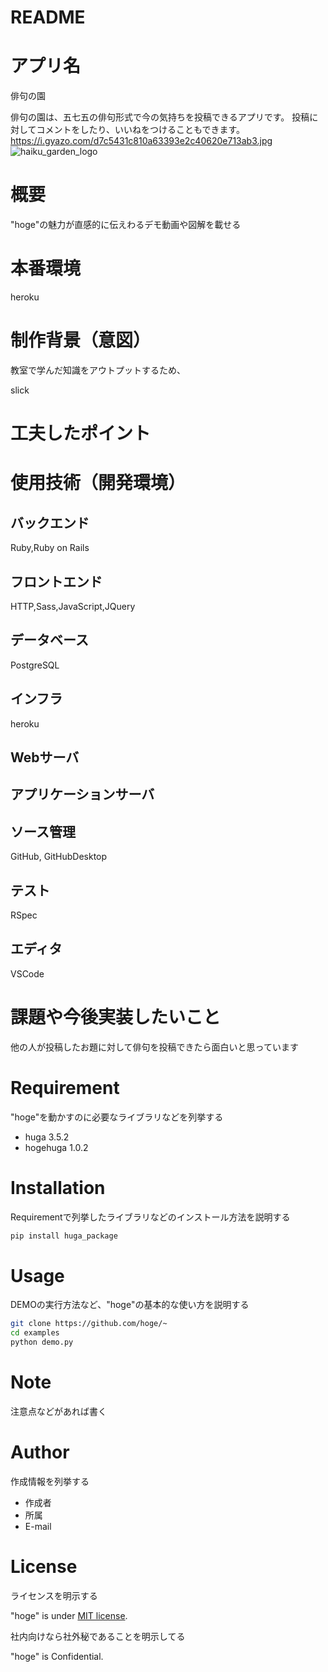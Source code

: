 # README

# アプリ名
 
俳句の園
 
俳句の園は、五七五の俳句形式で今の気持ちを投稿できるアプリです。
投稿に対してコメントをしたり、いいねをつけることもできます。
https://i.gyazo.com/d7c5431c810a63393e2c40620e713ab3.jpg
![haiku_garden_logo](https://user-images.githubusercontent.com/56215139/99416311-13afd880-293c-11eb-8003-6f4f55db0e96.jpg)


 
# 概要
 
"hoge"の魅力が直感的に伝えわるデモ動画や図解を載せる
 
# 本番環境
heroku

# 制作背景（意図）
教室で学んだ知識をアウトプットするため、

slick

# 工夫したポイント




# 使用技術（開発環境）

## バックエンド
Ruby,Ruby on Rails
## フロントエンド
HTTP,Sass,JavaScript,JQuery
## データベース
PostgreSQL 
## インフラ
heroku
## Webサーバ

## アプリケーションサーバ

## ソース管理
GitHub, GitHubDesktop
## テスト
RSpec
## エディタ
VSCode
 


# 課題や今後実装したいこと
他の人が投稿したお題に対して俳句を投稿できたら面白いと思っています

 
# Requirement
 
"hoge"を動かすのに必要なライブラリなどを列挙する
 
* huga 3.5.2
* hogehuga 1.0.2
 
# Installation
 
Requirementで列挙したライブラリなどのインストール方法を説明する
 
```bash
pip install huga_package
```
 
# Usage
 
DEMOの実行方法など、"hoge"の基本的な使い方を説明する
 
```bash
git clone https://github.com/hoge/~
cd examples
python demo.py
```
 
# Note
 
注意点などがあれば書く
 
# Author
 
作成情報を列挙する
 
* 作成者
* 所属
* E-mail
 
# License
ライセンスを明示する
 
"hoge" is under [MIT license](https://en.wikipedia.org/wiki/MIT_License).
 
社内向けなら社外秘であることを明示してる
 
"hoge" is Confidential.